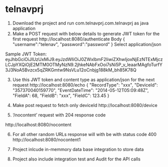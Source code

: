 # telnavprj

1. Download the project and run com.telnavprj.com.telnavprj as java application
2. Make a POST request with below details to generate JWT token for the first request
http://localhost:8080/authenticate
Body
{
	"username":"telenav",
	"password":"password"
}
Select application/json

Sample JWT Token:
eyJhbGciOiJIUzUxMiJ9.eyJzdWIiOiJ0ZWxlbmF2IiwiZXhwIjoxNjEzNTExMjczLCJpYXQiOjE2MTM0OTMyNzN9.2jhkeNAbFxOoi7sNi5P_v_leaarMAgfoTurfY3J3NoA5Bvzcx5qZRKGmtw9NsVLu12oCnbjg188kM_bh85K78Q

3.	Use this JWT token and content type as application/json for the next request
http://localhost:8080/echo
{
"RecordType": "xxx",
"DeviceId": "357370040159770",
"EventDateTime": "2014-05-12T05:09:48Z",
"FieldA": 68,
"FieldB": "xxx",
"FieldC": 123.45
}

4.	Make post request to fetch only deviceId
http://localhost:8080/device
 
5.	‘/nocontent’ request with 204 response code

http://localhost:8080/nocontent

6.	For all other random URLs response will with be with status code 400
http://localhost:8080/nocontent1

7. Project inlcude in-memmory data base integration to store data
8. Project also include integration test and  Audit for the API calls

